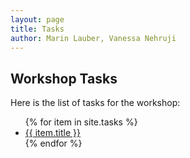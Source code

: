```yaml
---
layout: page
title: Tasks
author: Marin Lauber, Vanessa Nehruji
---
```


## Workshop Tasks

Here is the list of tasks for the workshop:

<ul class="texts">
  {% for item in site.tasks %}
    <li class="text-title">
	<a href="{{ site.baseurl }}{{ item.url }}">
            {{ item.title }}
	</a>
    </li>
    {% endfor %}
</ul>